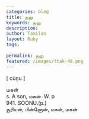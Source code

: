 ```yaml
---
categories: blog
title: சூனு
keywords: சூனு
description: 
author: Tamilan
layout: Ruby
tags: 
 
permalink: சூனு
featured: /images/ttak-48.png
---
```

  
[ cūṉu ]  
  
மகன்  
s. A son, மகன். W. p  
941. SOONU.(p.)  
சூரியன், பின்னோன், மகள், மகன்
